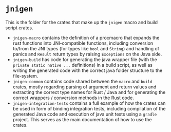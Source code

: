 # `jnigen`

This is the folder for the crates that make up the `jnigen` macro and build script crates.

- `jnigen-macro` contains the definition of a procmacro that expands the rust functions
  into JNI-compatible functions, including conversion to/from the JNI types (for types
  like `bool` and `String`) and handling of panics and `Result` return types by raising
  `Exceptions` on the Java side.
- `jnigen-build` has code for generating the java wrapper file (with the `private static native ...`
  definitions) in a build script, as well as writing the generated code with the correct
  java folder structure to the file-system.
- `jnigen-common` contains code shared between the `macro` and `build` crates, mostly regarding
  parsing of argument and return values and extracting the correct type names for Rust / Java and
  for generating the correct wrappers / conversion methods in the Rust code.
- `jnigen-integration-tests` contains a full example of how the crates can be used in form of
  binding integration tests, including compilation of the generated Java
  code and execution of java unit tests using a `gradle` project. This serves as the main
  documentation of how to use the crates.


